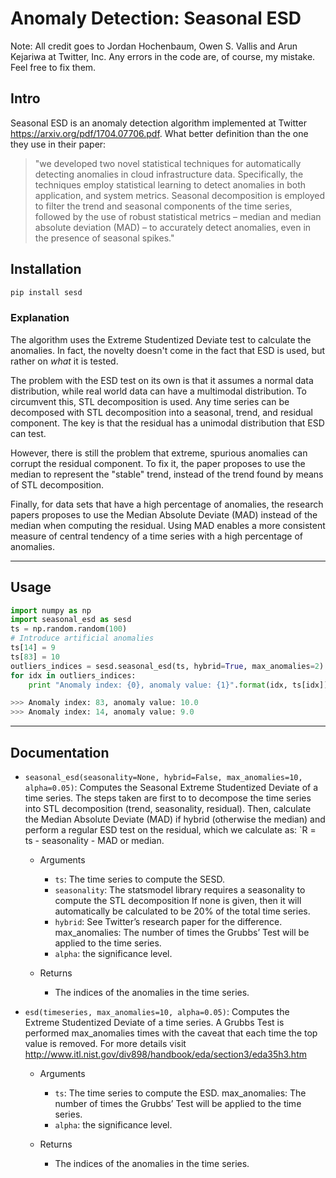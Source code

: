 # Anomaly Detection: Seasonal ESD

Note: All credit goes to Jordan Hochenbaum, Owen S. Vallis and Arun Kejariwa at Twitter, Inc. Any errors in the code are, of course, my mistake. Feel free to fix them.

## Intro
Seasonal ESD is an anomaly detection algorithm implemented at Twitter https://arxiv.org/pdf/1704.07706.pdf. What better definition than the one they use in their paper:

> "we developed two novel statistical techniques
> for automatically detecting anomalies in cloud infrastructure
> data. Specifically, the techniques employ statistical learning
> to detect anomalies in both application, and system metrics.
> Seasonal decomposition is employed to filter the trend and
> seasonal components of the time series, followed by the use
> of robust statistical metrics – median and median absolute
> deviation (MAD) – to accurately detect anomalies, even in
> the presence of seasonal spikes."

## Installation

```python
pip install sesd
```


### Explanation
The algorithm uses the Extreme Studentized Deviate test to calculate the anomalies. In fact, the novelty doesn't come
in the fact that ESD is used, but rather on _what_ it is tested.

The problem with the ESD test on its own is that it assumes a normal data distribution, while real world data can have a multimodal distribution. To circumvent this, STL decomposition is used. Any time series can be decomposed with STL decomposition into a seasonal, trend, and residual component. The key is that the residual has a unimodal distribution that ESD can test. 

However, there is still the problem that extreme, spurious anomalies can corrupt the residual component. To fix it, the paper proposes to use the median to represent the "stable" trend, instead of the trend found by means of STL decomposition.

Finally, for data sets that have a high percentage of anomalies, the research papers proposes to use the Median Absolute Deviate (MAD) instead of the median when computing the residual. Using MAD enables a more consistent measure of central tendency of a time series with a high percentage of anomalies. 

---

## Usage

```python
import numpy as np
import seasonal_esd as sesd
ts = np.random.random(100)
# Introduce artificial anomalies
ts[14] = 9
ts[83] = 10
outliers_indices = sesd.seasonal_esd(ts, hybrid=True, max_anomalies=2)
for idx in outliers_indices:
    print "Anomaly index: {0}, anomaly value: {1}".format(idx, ts[idx])

>>> Anomaly index: 83, anomaly value: 10.0
>>> Anomaly index: 14, anomaly value: 9.0
```

--- 

## Documentation


* `seasonal_esd(seasonality=None, hybrid=False, max_anomalies=10, alpha=0.05)`: Computes the Seasonal Extreme Studentized Deviate of a time series. The steps taken are first to to decompose the time series into STL decomposition (trend, seasonality, residual). Then, calculate the Median Absolute Deviate (MAD) if hybrid (otherwise the median) and perform a regular ESD test on the residual, which we calculate as: `R = ts - seasonality - MAD or median.

    * Arguments

        * `ts`: The time series to compute the SESD.
        * `seasonality`: The statsmodel library requires a seasonality to compute the STL decomposition If none is given, then it will automatically be calculated to be 20% of the total time series.
        * `hybrid`: See Twitter’s research paper for the difference.
        max_anomalies: The number of times the Grubbs’ Test will be applied to the time series.
        * `alpha`: the significance level.
    
    * Returns

        * The indices of the anomalies in the time series.

* `esd(timeseries, max_anomalies=10, alpha=0.05)`: Computes the Extreme Studentized Deviate of a time series. A Grubbs Test is performed max_anomalies times with the caveat that each time the top value is removed. For more details visit http://www.itl.nist.gov/div898/handbook/eda/section3/eda35h3.htm

    * Arguments

        * `ts`: The time series to compute the ESD.
        max_anomalies: The number of times the Grubbs’ Test will be applied to the time series.
        * `alpha`: the significance level.
    
    * Returns

        * The indices of the anomalies in the time series.

